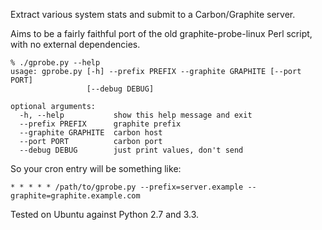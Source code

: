 Extract various system stats and submit to a Carbon/Graphite server.

Aims to be a fairly faithful port of the old graphite-probe-linux Perl
script, with no external dependencies.

    % ./gprobe.py --help
    usage: gprobe.py [-h] --prefix PREFIX --graphite GRAPHITE [--port PORT]
                     [--debug DEBUG]
    
    optional arguments:
      -h, --help           show this help message and exit
      --prefix PREFIX      graphite prefix
      --graphite GRAPHITE  carbon host
      --port PORT          carbon port
      --debug DEBUG        just print values, don't send

So your cron entry will be something like:

    * * * * * /path/to/gprobe.py --prefix=server.example --graphite=graphite.example.com

Tested on Ubuntu against Python 2.7 and 3.3.
